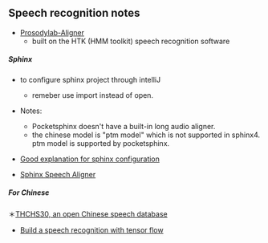 ## Speech recognition notes


* [Prosodylab-Aligner](https://github.com/prosodylab/Prosodylab-Aligner)
	*  built on the HTK (HMM toolkit) speech recognition software
	


##### Sphinx

* to configure sphinx project through intelliJ
	* remeber use import instead of open.
* Notes:
	* Pocketsphinx doesn't have a built-in long audio aligner.
	* the chinese model is "ptm model" which is not supported in sphinx4. ptm model is supported by pocketsphinx.
* [Good explanation for sphinx configuration](http://blog.justsophie.com/python-speech-to-text-with-pocketsphinx/)

* [Sphinx Speech Aligner](https://github.com/JoshData/cmusphinx-alignment-example)



##### For Chinese	
＊[THCHS30, an open Chinese speech database](http://data.cslt.org/thchs30/standalone.html)

* [Build a speech recognition with tensor flow](http://blog.topspeedsnail.com/archives/10696)